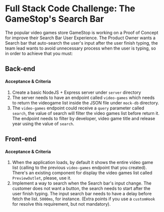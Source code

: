 # Full Stack Code Challenge: The GameStop's Search Bar

The popular video games store GameStop is working on a Proof of Concept for improve their Search Bar User Experience. The Product Owner wants a Search bar that auto-search the user's input after the user finish typing, the team lead wants to avoid unnecessary process when the user is typing, so in order to achieve that you must:

## Back-end

#### Acceptance & Criteria
1. Create a basic NodeJS + Express server under `server` directory
2. The server needs to have an endpoint called `video-games` which needs to return the videogame list inside the JSON file under `mock-db` directory.
3. The `video-games` endpoint could receive a `query` parameter called `search`, the value of search will filter the video games list before return it. The endpoint needs to filter by developer, video game title and release year using the value of `search`.

## Front-end

#### Acceptance & Criteria

1. When the application loads, by default it shows the entire video game list (calling to the previous `video-games` endpoint that you created). There's an existing component for display the video games list called `PreviewOutlet`, please, use it.
2. Implement a way to search when the Search bar's input change. The customer does not want a button, the search needs to start after the user finish typing. The input search bar needs to have a delay before fetch the list. `5000ms`, for instance. (Extra points if you use a `customHook` for resolve this requirement, but not mandatory).

